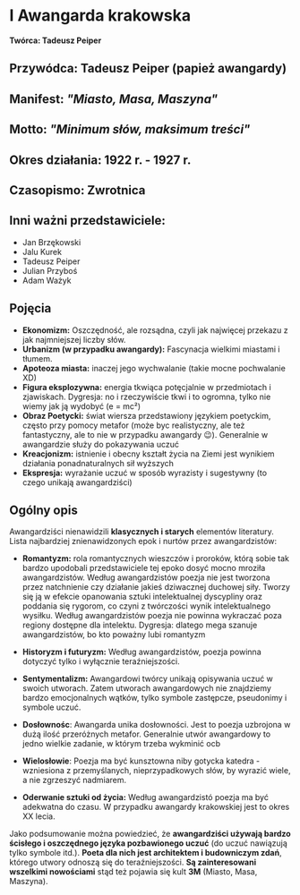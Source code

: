 # I Awangarda krakowska
**Twórca: Tadeusz Peiper**

## Przywódca: Tadeusz Peiper (papież awangardy)

## Manifest: *"Miasto, Masa, Maszyna"*

## Motto: *"Minimum słów, maksimum treści"*

## Okres działania: 1922 r. - 1927 r.

## Czasopismo: Zwrotnica

## Inni ważni przedstawiciele:
- Jan Brzękowski
- Jalu Kurek
- Tadeusz Peiper
- Julian Przyboś
- Adam Ważyk

## Pojęcia
- **Ekonomizm:** Oszczędność, ale rozsądna, czyli jak najwięcej przekazu z jak najmniejszej liczby słów.
- **Urbanizm (w przypadku awangardy):** Fascynacja wielkimi miastami i tłumem.
- **Apoteoza miasta:** inaczej jego wychwalanie (takie mocne pochwalanie XD)
- **Figura eksplozywna:** energia tkwiąca potęcjalnie w przedmiotach i zjawiskach. Dygresja: no i rzeczywiście tkwi i to ogromna, tylko nie wiemy jak ją wydobyć (e = mc²)
- **Obraz Poetycki:** świat wiersza przedstawiony językiem poetyckim, często przy pomocy metafor (może byc realistyczny, ale też fantastyczny, ale to nie w przypadku awangardy 😉). Generalnie w awangardzie służy do pokazywania uczuć
- **Kreacjonizm:** istnienie i obecny kształt życia na Ziemi jest wynikiem działania ponadnaturalnych sił wyższych
- **Ekspresja:** wyrażanie uczuć w sposób wyrazisty i sugestywny (to czego unikają awangardziści)


## Ogólny opis
Awangardziści nienawidzili **klasycznych i starych** elementów literatury. Lista najbardziej znienawidzonych epok i nurtów przez awangardzistów:

- **Romantyzm:** rola romantycznych wieszczów i proroków, którą sobie tak bardzo upodobali przedstawiciele tej epoko dosyć mocno mroziła awangardzistów. Według awangardzistów poezja nie jest tworzona przez natchnienie czy działanie jakieś dziwacznej duchowej siły. Tworzy się ją w efekcie opanowania sztuki intelektualnej dyscypliny oraz poddania się rygorom, co czyni z twórczości wynik intelektualnego wysiłku. Według awangardzistów poezja nie powinna wykraczać poza regiony dostępne dla intelektu. Dygresja: dlatego mega szanuje awangardzistów, bo kto poważny lubi romantyzm

- **Historyzm i futuryzm:** Według awangardzistów, poezja powinna dotyczyć tylko i wyłącznie teraźniejszości.

- **Sentymentalizm:** Awangardowi twórcy unikają opisywania uczuć w swoich utworach. Zatem utworach awangardowych nie znajdziemy bardzo emocjonalnych wątków, tylko symbole zastępcze, pseudonimy i symbole uczuć. 

- **Dosłownośc**: Awangarda unika dosłowności. Jest to poezja uzbrojona w dużą ilość przeróżnych metafor. Generalnie utwór awangardowy to jedno wielkie zadanie, w którym trzeba wykminić ocb

- **Wielosłowie**: Poezja ma być kunsztowna niby gotycka katedra - wzniesiona z przemyślanych, nieprzypadkowych słów, by wyrazić wiele, a nie zgrzeszyć nadmiarem.

- **Oderwanie sztuki od życia:** Według awangardzistó poezja ma być adekwatna do czasu. W przypadku awangardy krakowskiej jest to okres XX lecia.

Jako podsumowanie można powiedzieć, że **awangardziści używają bardzo ścisłego i oszczędnego języka pozbawionego uczuć** (do uczuć nawiązują tylko symbole itd.). **Poeta dla nich jest architektem i budowniczym zdań**, którego utwory odnoszą się do teraźniejszości. **Są zainteresowani wszelkimi nowościami** stąd też pojawia się kult **3M** (Miasto, Masa, Maszyna).
